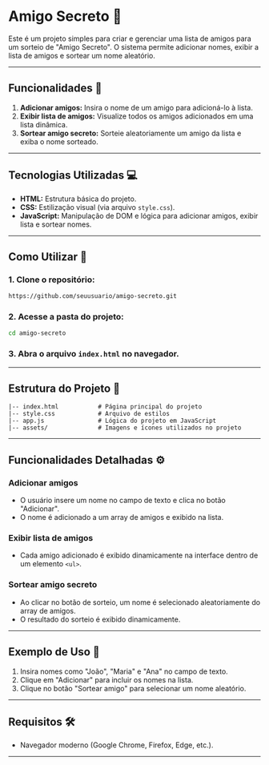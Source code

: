 # Amigo Secreto 🎉

Este é um projeto simples para criar e gerenciar uma lista de amigos para um sorteio de "Amigo Secreto". O sistema permite adicionar nomes, exibir a lista de amigos e sortear um nome aleatório.

---

## Funcionalidades 🚀

1. **Adicionar amigos:** Insira o nome de um amigo para adicioná-lo à lista.
2. **Exibir lista de amigos:** Visualize todos os amigos adicionados em uma lista dinâmica.
3. **Sortear amigo secreto:** Sorteie aleatoriamente um amigo da lista e exiba o nome sorteado.

---

## Tecnologias Utilizadas 💻

- **HTML:** Estrutura básica do projeto.
- **CSS:** Estilização visual (via arquivo `style.css`).
- **JavaScript:** Manipulação de DOM e lógica para adicionar amigos, exibir lista e sortear nomes.

---

## Como Utilizar 📝

### 1. Clone o repositório:
```bash
https://github.com/seuusuario/amigo-secreto.git
```

### 2. Acesse a pasta do projeto:
```bash
cd amigo-secreto
```

### 3. Abra o arquivo `index.html` no navegador.

---

## Estrutura do Projeto 📁

```
|-- index.html           # Página principal do projeto
|-- style.css            # Arquivo de estilos
|-- app.js               # Lógica do projeto em JavaScript
|-- assets/              # Imagens e ícones utilizados no projeto
```

---

## Funcionalidades Detalhadas ⚙️

### **Adicionar amigos**
- O usuário insere um nome no campo de texto e clica no botão "Adicionar".
- O nome é adicionado a um array de amigos e exibido na lista.

### **Exibir lista de amigos**
- Cada amigo adicionado é exibido dinamicamente na interface dentro de um elemento `<ul>`.

### **Sortear amigo secreto**
- Ao clicar no botão de sorteio, um nome é selecionado aleatoriamente do array de amigos.
- O resultado do sorteio é exibido dinamicamente.

---

## Exemplo de Uso 🎯

1. Insira nomes como "João", "Maria" e "Ana" no campo de texto.
2. Clique em "Adicionar" para incluir os nomes na lista.
3. Clique no botão "Sortear amigo" para selecionar um nome aleatório.

---

## Requisitos 🛠️

- Navegador moderno (Google Chrome, Firefox, Edge, etc.).

---

